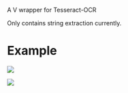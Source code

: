 A V wrapper for Tesseract-OCR

Only contains string extraction currently.

# Example
![](https://i.imgur.com/Y3WR6Av.png)

![](https://i.imgur.com/kB7TlgY.png)
